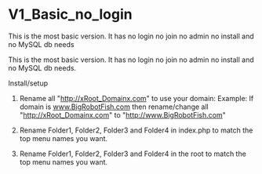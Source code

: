 # V1_Basic_no_login
This is the most basic version. It has no login no join no admin no install and no MySQL db needs


This is the most basic version. It has no login no join no admin no install and no MySQL db needs.

Install/setup
1) Rename all "http://xRoot_Domainx.com" to use your domain:
Example: If domain is www.BigRobotFish.com then rename/change all "http://xRoot_Domainx.com" to "http://www.BigRobotFish.com"

2) Rename Folder1, Folder2, Folder3 and Folder4 in index.php to match the top menu names you want.

3) Rename Folder1, Folder2, Folder3 and Folder4 in the root  to match the top menu names you want.
